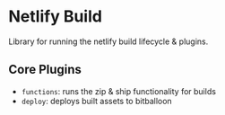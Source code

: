 # Netlify Build

Library for running the netlify build lifecycle & plugins.

## Core Plugins

- `functions`: runs the zip & ship functionality for builds
- `deploy`: deploys built assets to bitballoon
